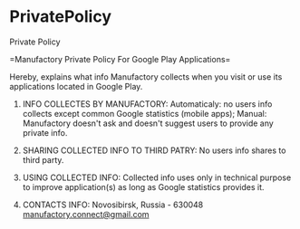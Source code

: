 # PrivatePolicy
Private Policy

=Manufactory Private Policy For Google Play Applications=

Hereby, explains what info Manufactory collects when you visit or use its applications located in Google Play.

1. INFO COLLECTES BY MANUFACTORY:
Automaticaly: no users info collects except common Google statistics (mobile apps);
Manual: Manufactory doesn't ask and doesn't suggest users to provide any private info.

2. SHARING COLLECTED INFO TO THIRD PATRY:
No users info shares to third party.

3. USING COLLECTED INFO:
Collected info uses only in technical purpose to improve application(s) as long as Google statistics provides it.

4. CONTACTS INFO:
Novosibirsk, Russia - 630048
manufactory.connect@gmail.com
